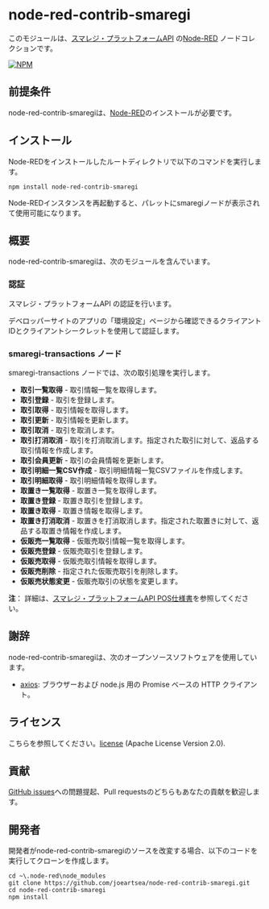 node-red-contrib-smaregi
========================
このモジュールは、<a href="https://www1.smaregi.dev/apidoc/" target="_new">スマレジ・プラットフォームAPI</a> の<a href="http://nodered.org" target="_new">Node-RED</a> ノードコレクションです。

[![NPM](https://nodei.co/npm/node-red-contrib-smaregi.png?downloads=true)](https://nodei.co/npm/node-red-contrib-smaregi/)

前提条件
-------

node-red-contrib-smaregiは、<a href="http://nodered.org" target="_new">Node-RED</a>のインストールが必要です。


インストール
-------

Node-REDをインストールしたルートディレクトリで以下のコマンドを実行します。

    npm install node-red-contrib-smaregi

Node-REDインスタンスを再起動すると、パレットにsmaregiノードが表示されて使用可能になります。

概要
-------

node-red-contrib-smaregiは、次のモジュールを含んでいます。

### 認証

スマレジ・プラットフォームAPI の認証を行います。

デベロッパーサイトのアプリの「環境設定」ページから確認できるクライアントIDとクライアントシークレットを使用して認証します。

### smaregi-transactions ノード

smaregi-transactions ノードでは、次の取引処理を実行します。

- **取引一覧取得** - 取引情報一覧を取得します。
- **取引登録** - 取引を登録します。
- **取引取得** - 取引情報を取得します。
- **取引更新** - 取引情報を更新します。
- **取引取消** - 取引を取消します。
- **取引打消取消** - 取引を打消取消します。指定された取引に対して、返品する取引情報を作成します。
- **取引会員更新** - 取引の会員情報を更新します。
- **取引明細一覧CSV作成** - 取引明細情報一覧CSVファイルを作成します。
- **取引明細取得** - 取引明細情報を取得します。
- **取置き一覧取得** - 取置き一覧を取得します。
- **取置き登録** - 取置き取引を登録します。
- **取置き取得** - 取置き情報を取得します。
- **取置き打消取消** - 取置きを打消取消します。指定された取置きに対して、返品する取置き情報を作成します。
- **仮販売一覧取得** - 仮販売取引情報一覧を取得します。
- **仮販売登録** - 仮販売取引を登録します。
- **仮販売取得** - 仮販売取引情報を取得します。
- **仮販売削除** - 指定された仮販売取引を削除します。
- **仮販売状態変更** - 仮販売取引の状態を変更します。


**注**： 詳細は、[スマレジ・プラットフォームAPI POS仕様書](https://www1.smaregi.dev/apidoc/)を参照してください。


謝辞
-------

node-red-contrib-smaregiは、次のオープンソースソフトウェアを使用しています。

- [axios](https://github.com/axios/axios): ブラウザーおよび node.js 用の Promise ベースの HTTP クライアント。


ライセンス
-------

こちらを参照してください。[license](https://github.com/joeartsea/node-red-contrib-smaregi/blob/master/LICENSE) (Apache License Version 2.0).


貢献
-------

[GitHub issues](https://github.com/joeartsea/node-red-contrib-smaregi/issues)への問題提起、Pull requestsのどちらもあなたの貢献を歓迎します。


開発者
-------

開発者がnode-red-contrib-smaregiのソースを改変する場合、以下のコードを実行してクローンを作成します。

```
cd ~\.node-red\node_modules
git clone https://github.com/joeartsea/node-red-contrib-smaregi.git
cd node-red-contrib-smaregi
npm install
```
